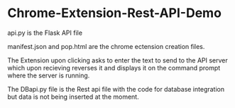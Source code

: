 # Chrome-Extension-Rest-API-Demo

api.py is the Flask API file 

manifest.json and pop.html are the chrome ectension creation files.

The Extension upon clicking asks to enter the text to send to the API server which upon recieving reverses it and displays it on the command prompt where the server is running.

The DBapi.py file is the Rest api file with the code for database integration but data is not being inserted at the moment.
